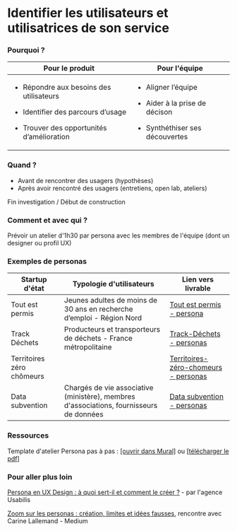 # Identifier les utilisateurs et utilisatrices de son service

### Pourquoi ?

| Pour le produit                                                                                                                                                   | Pour l'équipe                                                                                                                 |
| ----------------------------------------------------------------------------------------------------------------------------------------------------------------- | ----------------------------------------------------------------------------------------------------------------------------- |
| <ul><li>Répondre aux besoins des utilisateurs</li></ul><ul><li>Identifier des parcours d’usage</li></ul><ul><li>Trouver des opportunités d’amélioration</li></ul> | <ul><li>Aligner l’équipe</li></ul><ul><li>Aider à la prise de décison</li></ul><ul><li>Synthéthiser ses découvertes</li></ul> |

### Quand ?

* Avant de rencontrer des usagers (hypothèses)
* Après avoir rencontré des usagers (entretiens, open lab, ateliers)

Fin investigation / Début de construction

### Comment et avec qui ?

Prévoir un atelier d'1h30 par persona avec les membres de l'équipe (dont un designer ou profil UX)

### Exemples de personas

| Startup d'état            | Typologie d'utilisateurs                                                                | Lien vers livrable                                                                                                         |
| ------------------------- | --------------------------------------------------------------------------------------- | -------------------------------------------------------------------------------------------------------------------------- |
| Tout est permis           | Jeunes adultes de moins de 30 ans en recherche d’emploi - Région Nord                   | [Tout est permis - persona](https://drive.google.com/file/d/13--yYpCsnZZrrZMUdilgaAKzr84yvC1V/view)                        |
| Track Déchets             | Producteurs et transporteurs de déchets - France métropolitaine                         | [Track-Déchets - personas](https://drive.google.com/file/d/1QIB7yWf5QssQ1Z6lJ2ElC2ckjKXJ7HC1/view)                         |
| Territoires zéro chômeurs |                                                                                         | [Territoires-zéro-chomeurs - personas](https://drive.google.com/file/d/1aPrhhK5zKMp4C881poGVrYobxd5RuMBQ/view?usp=sharing) |
| Data subvention           | Chargés de vie associative (ministère), membres d'associations, fournisseurs de données | [Data subvention - personas](https://drive.google.com/file/d/1QIB7yWf5QssQ1Z6lJ2ElC2ckjKXJ7HC1/view)                       |

### Ressources

Template d'atelier Persona pas à pas : [\[ouvrir dans Mural\]](https://app.mural.co/t/betagouvfr2636/m/betagouvfr2636/1642602371535/9af4f0a3358211290c4bb6e4169bb24b29d904cf?sender=aurelie2105) ou \[[télécharger le pdf](https://drive.google.com/file/d/1dKJ6IF2SRuYIg38KGz--YA57WDOVmVcK/view?usp=sharing)]

### Pour aller plus loin

[Persona en UX Design : à quoi sert-il et comment le créer ?](https://www.usabilis.com/persona-ux-design/) - par l'agence Usabilis

[Zoom sur les personas : création, limites et idées fausses](https://medium.com/@lesvoixdudesignthinking/zoom-sur-les-persona-cr%C3%A9ation-limites-et-id%C3%A9es-fausses-e86b8c4704e8), rencontre avec Carine Lallemand - Medium
